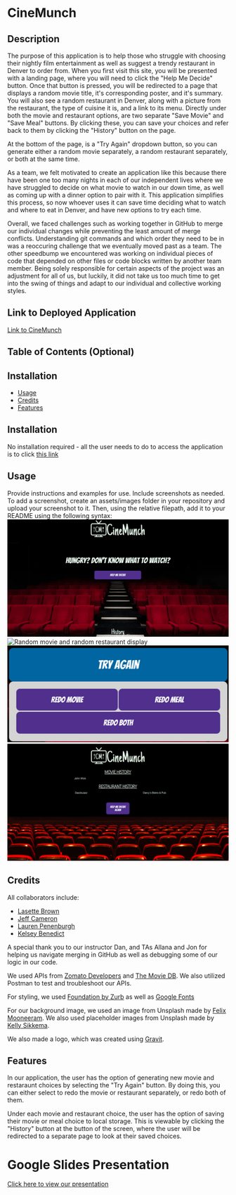 # CineMunch

## Description
The purpose of this application is to help those who struggle with choosing their nightly film entertainment as well as suggest a trendy restaurant in Denver to order from. When you first visit this site, you will be presented with a landing page, where you will need to click the "Help Me Decide" button. Once that button is pressed, you will be redirected to a page that displays a random movie title, it's corresponding poster, and it's summary. You will also see a random restaurant in Denver, along with a picture from the restaurant, the type of cuisine it is, and a link to its menu. Directly under both the movie and restaurant options, are two separate "Save Movie" and "Save Meal" buttons. By clicking these, you can save your choices and refer back to them by clicking the "History" button on the page. 

At the bottom of the page, is a "Try Again" dropdown button, so you can generate either a random movie separately, a random restaurant separately, or both at the same time. 

As a team, we felt motivated to create an application like this because there have been one too many nights in each of our independent lives where we have struggled to decide on what movie to watch in our down time, as well as coming up with a dinner option to pair with it. This application simplifies this process, so now whoever uses it can save time deciding what to watch and where to eat in Denver, and have new options to try each time. 

Overall, we faced challenges such as working together in GitHub to merge our individual changes while preventing the least amount of merge conflicts. Understanding git commands and which order they need to be in was a reoccuring challenge that we eventually moved past as a team. The other speedbump we encountered was working on individual pieces of code that depended on other files or code blocks written by another team member. Being solely responsible for certain aspects of the project was an adjustment for all of us, but luckily, it did not take us too much time to get into the swing of things and adapt to our individual and collective working styles. 

## Link to Deployed Application
[Link to CineMunch](https://lasettebrown.github.io/project-1-cinemunch-ap-for-night-inn/)


## Table of Contents (Optional)
## Installation
- [Usage](#Usage)
- [Credits](#Credits)
- [Features](#Features)

## Installation
No installation required - all the user needs to do to access the application is to click [this link](https://lasettebrown.github.io/project-1-cinemunch-ap-for-night-inn/)

## Usage
Provide instructions and examples for use. Include screenshots as needed.
To add a screenshot, create an assets/images folder in your repository and upload your screenshot to it. Then, using the relative filepath, add it to your README using the following syntax:
![Landing Page](assets/images/homePage.png)
![Random movie and random restaurant display](assets/images/app3.png)
![Random movie and random restaurant display](assets/images/app2.png)
![History page](assets/images/history.png)

## Credits
All collaborators include:
* [Lasette Brown](https://github.com/LasetteBrown)
* [Jeff Cameron](https://github.com/jeffgcameron)
* [Lauren Penenburgh](https://github.com/lpenenburgh)
* [Kelsey Benedict](https://github.com/kelseybenedict)

A special thank you to our instructor Dan, and TAs Allana and Jon for helping us navigate merging in GitHub as well as debugging some of our logic in our code. 

We used APIs from [Zomato Developers](https://developers.zomato.com/documentation#/) and [The Movie DB](https://www.themoviedb.org/documentation/api). We also utilized Postman to test and troubleshoot our APIs. 

For styling, we used [Foundation by Zurb](https://get.foundation/sites.html) as well as [Google Fonts](https://fonts.google.com/)

For our background image, we used an image from Unsplash made by [Felix Mooneeram](https://unsplash.com/@felixmooneeram). We also used placeholder images from Unsplash made by [Kelly Sikkema](https://unsplash.com/@kellysikkema?utm_source=unsplash&utm_medium=referral&utm_content=creditCopyText).

We also made a logo, which was created using [Gravit](https://designer.gravit.io/?psd-campaign=1693840974&psd-adgroup=102082661913&psd-kw=gravit&gclid=EAIaIQobChMI8oGHjaTt7gIVwfDjBx0T4w3MEAAYASAAEgKBrPD_BwE&campaignid=1693840974&adgroupid=102082661913&adid=433148240551&gclid=EAIaIQobChMI8oGHjaTt7gIVwfDjBx0T4w3MEAAYASAAEgKBrPD_Bw).

## Features
In our application, the user has the option of generating new movie and restaraunt choices by selecting the "Try Again" button. By doing this, you can either select to redo the movie or restaurant separately, or redo both of them. 

Under each movie and restaurant choice, the user has the option of saving their movie or meal choice to local storage. This is viewable by clicking the "History" button at the button of the screen, where the user will be redirected to a separate page to look at their saved choices. 

# Google Slides Presentation
[Click here to view our presentation](https://docs.google.com/presentation/d/1ku9Q3lYiwbY8iuADu1CdrXGcGPRsqVXrSGJ_j1zafW8/edit?ts=601eeda4#slide=id.p)

